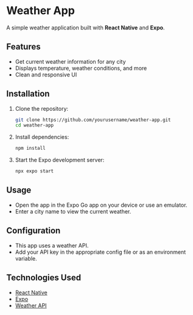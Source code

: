 # Weather App

A simple weather application built with **React Native** and **Expo**.

## Features

- Get current weather information for any city
- Displays temperature, weather conditions, and more
- Clean and responsive UI

## Installation

1. Clone the repository:

   ```bash
   git clone https://github.com/yourusername/weather-app.git
   cd weather-app
   ```

2. Install dependencies:

   ```bash
   npm install
   ```

3. Start the Expo development server:

   ```bash
   npx expo start
   ```

## Usage

- Open the app in the Expo Go app on your device or use an emulator.
- Enter a city name to view the current weather.

## Configuration

- This app uses a weather API.
- Add your API key in the appropriate config file or as an environment variable.

## Technologies Used

- [React Native](https://reactnative.dev/)
- [Expo](https://expo.dev/)
- [Weather API](https://weatherapi.com)
